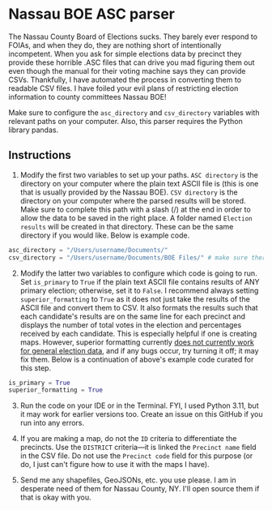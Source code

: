 # Nassau BOE ASC parser

The Nassau County Board of Elections sucks. They barely ever respond to FOIAs, and when they do, they are nothing short of intentionally incompetent. When you ask for simple elections data by precinct they provide these horrible .ASC files that can drive you mad figuring them out even though the manual for their voting machine says they can provide CSVs. Thankfully, I have automated the process in converting them to readable CSV files. I have foiled your evil plans of restricting election information to county committees Nassau BOE!

Make sure to configure the `asc_directory` and `csv_directory` variables with relevant paths on your computer. Also, this parser requires the Python library pandas.

## Instructions

1. Modify the first two variables to set up your paths. `ASC directory` is the directory on your computer where the plain text ASCII file is (this is one that is usually provided by the Nassau BOE). `CSV directory` is the directory on your computer where the parsed results will be stored. Make sure to complete this path with a slash (/) at the end in order to allow the data to be saved in the right place. A folder named `Election results` will be created in that directory. These can be the same directory if you would like. Below is example code.

```python
asc_directory = "/Users/username/Documents/"
csv_directory = "/Users/username/Documents/BOE Files/" # make sure there is a slash at the end
```
2. Modify the latter two variables to configure which code is going to run. Set `is_primary` to `True` if the plain text ASCII file contains results of ANY primary election; otherwise, set it to `False`. I recommend always setting `superior_formatting` to `True` as it does not just take the results of the ASCII file and convert them to CSV. It also formats the results such that each candidate's results are on the same line for each precinct and displays the number of total votes in the election and percentages received by each candidate. This is especially helpful if one is creating maps. However, superior formatting currently [does not currently work for general election data](https://github.com/tbrechner/Nassau-BOE-ASC-parser/issues/1), and if any bugs occur, try turning it off; it may fix them. Below is a continuation of above's example code curated for this step.

```python
is_primary = True
superior_formatting = True
```
3. Run the code on your IDE or in the Terminal. FYI, I used Python 3.11, but it may work for earlier versions too. Create an issue on this GitHub if you run into any errors.

4. If you are making a map, do not the `ID` criteria to differentiate the precincts. Use the `DISTRICT` criteria—it is linked the `Precinct name` field in the CSV file. Do not use the `Precinct code` field for this purpose (or do, I just can't figure how to use it with the maps I have).

5. Send me any shapefiles, GeoJSONs, etc. you use please. I am in desperate need of them for Nassau County, NY. I'll open source them if that is okay with you.
